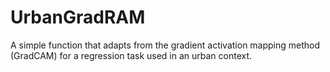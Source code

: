 # UrbanGradRAM
A simple function that adapts from the gradient activation mapping method (GradCAM) for a regression task used in an urban context. 
